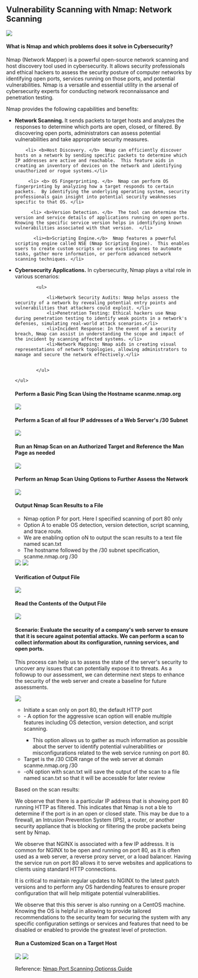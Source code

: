 ## Vulnerability Scanning with Nmap: Network Scanning

<img src="/assets/images/nmap logo.jpg">

<h4> What is Nmap and which problems does it solve in Cybersecurity?  </h4>


 Nmap (Network Mapper) is a powerful open-source network scanning and host discovery tool used in cybersecurity. It allows security professionals and ethical hackers to assess the security posture of computer networks by identifying open ports, services running on those ports, and potential vulnerabilities. Nmap is a versatile and essential utility in the arsenal of cybersecurity experts for conducting network reconnaissance and penetration testing. 

<p>Nmap provides the following capabilities and benefits:
    <ul>
       <li> <b>Network Scanning. </b> It sends packets to target hosts and analyzes the responses to determine which ports are open, closed, or filtered. By discovering open ports, administrators can assess potential vulnerabilities and take appropriate security measures. </li>

        <li> <b>Host Discovery. </b>  Nmap can efficiently discover hosts on a network by sending specific packets to determine which IP addresses are active and reachable.  This feature aids in creating an inventory of devices on the network and identifying unauthorized or rogue systems.</li>

         <li> <b> OS Fingerprinting. </b>  Nmap can perform OS fingerprinting by analyzing how a target responds to certain packets.  By identifying the underlying operating system, security professionals gain insight into potential security weaknesses specific to that OS. </li>

          <li> <b>Version Detection. </b>  The tool can determine the version and service details of applications running on open ports.  Knowing the specific service version helps in identifying known vulnerabilities associated with that version.  </li>

           <li><b>Scripting Engine.</b>  Nmap features a powerful scripting engine called NSE (Nmap Scripting Engine).  This enables users to create custom scripts or use existing ones to automate tasks, gather more information, or perform advanced network scanning techniques. </li>


<li><b>Cybersecurity Applications.</b>  In cybersecurity, Nmap plays a vital role in various scenarios: </li>

            <ul> 

                <li>Network Security Audits: Nmap helps assess the security of a network by revealing potential entry points and vulnerabilities that attackers could exploit. </li>
                <li>Penetration Testing: Ethical hackers use Nmap during penetration testing to identify weak points in a network's defenses, simulating real-world attack scenarios.</li>
                <li>Incident Response: In the event of a security breach, Nmap can assist in understanding the scope and impact of the incident by scanning affected systems. </li>
                <li>Network Mapping: Nmap aids in creating visual representations of network topologies, allowing administrators to manage and secure the network effectively.</li>

              
            </ul>

    </ul>

</p>       
           

#### Perform a Basic Ping Scan Using the Hostname scanme.nmap.org  

<img src="/assets/images/nmap 1.png">


#### Perform a Scan of all four IP addresses of a Web Server's /30 Subnet  


<img src="/assets/images/nmap 2.png">


 #### Run an Nmap Scan on an Authorized Target and Reference the Man Page as needed 
<img src="/assets/images/nmap 3.png">

 #### Perform an Nmap Scan Using Options to Further Assess the Network  
 

<img src="/assets/images/nmap 4.png">
   
   
 #### Output Nmap Scan Results to a File  


<ul>
    <li> Nmap option P for port.  Here I specified scanning of port 80 only</li>
    <li> Option A to enable OS detection, version detection, script scanning, and trace route. </li>
    <li> We are enabling option oN to output the scan results to a text file named scan.txt </li>
    <li> The hostname followed by the /30 subnet specification, scanme.nmap.org /30 </li>
</ul>
 

<img src="/assets/images/nmap 5.png">


<img src="/assets/images/nmap 6.png">


 #### Verification of Output File  
 
<img src="/assets/images/nmap 7.png">


 #### Read the Contents of the Output File  
 
<img src="/assets/images/nmap 8.png">
 

 #### Scenario: Evaluate the security of a company's web server to ensure that it is secure against potential attacks. We can perform a scan to collect information about its configuration, running services, and open ports. 

This process can help us to assess the state of the server's security to uncover any issues that can potentially expose it to threats.  As a followup to our assessment, we can determine next steps to enhance the security of the web server and create a baseline for future assessments.  


 
<img src="/assets/images/nmap 9.png">
 
 <ul> 
	<li> Initiate a scan only on port 80, the default HTTP port    </li>
		<li> - A option for the aggressive scan option will enable multiple features
including OS detection, version detection, and script
scanning.  </li>

   <ul>
	    <li>This option allows us to gather as much
information as possible about the server to identify
potential vulnerabilities or misconfigurations related
to the web service running on port 80.</li>
	</ul>
	<li>Target is the /30 CIDR range of the web server at domain scanme.nmap.org /30   </li>
	<li>  -oN option with scan.txt will save the output of the scan to a file named scan.txt so that it will be accessble for later review </li>

  </ul>

Based on the scan results: 

We observe that there is a particular IP address that is showing port 80 running HTTP as filtered.  This indicates that Nmap is not a ble to determine if the port is in an open or closed state.  This may be due to a firewall, an Intrusion Prevention System (IPS), a router, or another security appliance that is blocking or filtering the probe packets being sent by Nmap.  

We observe that NGINX is associated with a few IP addresss.  It is common for NGINX to be open and running on port 80, as it is often used as a web server, a reverse proxy server, or a load balancer.  Having the service run on port 80 allows it to serve websites and applications to clients using standard HTTP connections. 

It is critical to maintain regular updates to NGINX to the latest patch versions and to perform any OS hardending features to ensure proper configuration that will help mitigate potential vulnerabilities.  

We observe that this this server is also running on a CentOS machine.  Knowing the OS is helpful in allowing to provide tailored recommendations to the security team for securing the system with any specific configuration settings or services and features that need to be disabled or enabled to provide the greatest level of protection.


####  Run a Customized Scan on a Target Host


<img src="/assets/images/nmap 10.png">
 
 
<img src="/assets/images/nmap 12.png">
 
 
Reference:  <a href="https://nmap.org/book/port-scanning-options.html"> Nmap Port Scanning Optionss Guide </a>


